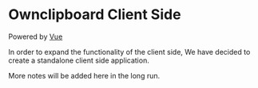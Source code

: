 # Ownclipboard Client Side

Powered by [Vue](https://npmjs.org/package/vue)

In order to expand the functionality of the client side, We have decided to create a standalone client side application.

More notes will be added here in the long run.